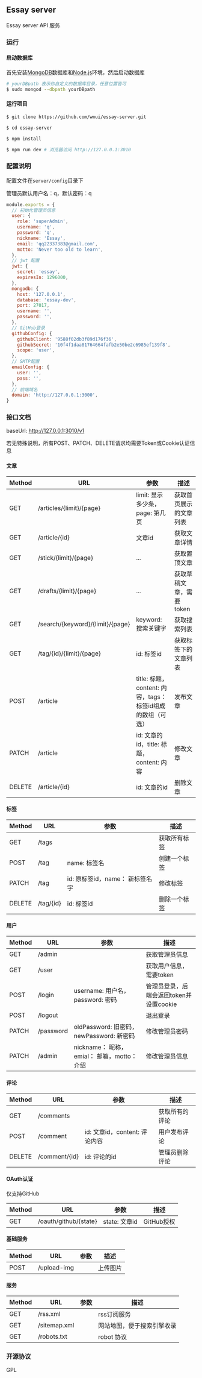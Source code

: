 ## Essay server

Essay server API 服务

### 运行

#### 启动数据库

首先安装[MongoDB](https://www.mongodb.com/download-center?jmp=nav#community)数据库和[Node.js](https://nodejs.org/en/)环境，然后启动数据库

```bash
# yourDBpath 表示你自定义的数据库目录，任意位置皆可
$ sudo mongod --dbpath yourDBpath
```

#### 运行项目

```bash
$ git clone https://github.com/wmui/essay-server.git

$ cd essay-server

$ npm install

$ npm run dev # 浏览器访问 http://127.0.0.1:3010
```

### 配置说明

配置文件在`server/config`目录下

管理员默认用户名：q，默认密码：q

```js
module.exports = {
  // 初始化管理员信息
  user: {
    role: 'superAdmin',
    username: 'q',
    password: 'q',
    nickname: 'Essay',
    email: 'qq22337383@gmail.com',
    motto: 'Never too old to learn',
  },
  // jwt 配置
  jwt: {
    secret: 'essay',
    expiresIn: 1296000,
  },
  mongodb: {
    host: '127.0.0.1',
    database: 'essay-dev',
    port: 27017,
    username: '',
    password: '',
  },
  // GitHub登录
  githubConfig: {
    githubClient: '9588f02db3f89d176f36',
    githubSecret: '10f4f1daa81764664fafb2e50be2c6985ef139f8',
    scope: 'user',
  },
  // SMTP配置
  emailConfig: {
    user: '',
    pass: '',
  },
  // 前端域名
  domain: 'http://127.0.0.1:3000',
}
```

### 接口文档

baseUrl: http://127.0.0.1:3010/v1

若无特殊说明，所有POST、PATCH、DELETE请求均需要Token或Cookie认证信息

#### 文章

| Method | URL | 参数 | 描述 |
| --- | --- | --- | --- |
| GET | /articles/{limit}/{page} | limit: 显示多少条，page: 第几页 | 获取首页展示的文章列表|
| GET | /article/{id} | 文章id | 获取文章详情 |
| GET | /stick/{limit}/{page} | ... | 获取置顶文章 |
| GET | /drafts/{limit}/{page} | ... | 获取草稿文章，需要token |
| GET | /search/{keyword}/{limit}/{page} | keyword: 搜索关键字 | 获取搜索列表 |
| GET | /tag/{id}/{limit}/{page} | id: 标签id | 获取标签下的文章列表 |
| POST | /article | title: 标题，content: 内容，tags：标签id组成的数组（可选） | 发布文章 |
| PATCH | /article | id: 文章的id，title: 标题，content: 内容| 修改文章 |
| DELETE | /article/{id} | id: 文章的id | 删除文章 |

#### 标签

| Method | URL | 参数 | 描述 |
| --- | --- | --- | --- |
| GET | /tags | | 获取所有标签 |
| POST | /tag | name: 标签名 | 创建一个标签 | 
| PATCH | /tag | id: 原标签id，name： 新标签名字 | 修改标签 |
| DELETE | /tag/{id} | id: 标签id | 删除一个标签 |

#### 用户

| Method | URL | 参数 | 描述 |
| --- | --- | --- | --- |
| GET | /admin | | 获取管理员信息 |
| GET | /user | | 获取用户信息，需要token |
| POST | /login | username: 用户名，password: 密码 | 管理员登录，后端会返回token并设置cookie | 
| POST | /logout | | 退出登录 |
| PATCH  | /password | oldPassword: 旧密码，newPassword: 新密码| 修改管理员密码 |
| PATCH | /admin | nickname： 昵称，emial： 邮箱，motto： 介绍| 修改管理员信息 | 

#### 评论

| Method | URL | 参数 | 描述 |
| --- | --- | --- | --- |
| GET | /comments | | 获取所有的评论 |
| POST | /comment | id: 文章id，content: 评论内容 | 用户发布评论 |
| DELETE | /comment/{id} | id: 评论的id | 管理员删除评论 |

#### OAuth认证

仅支持GitHub

| Method | URL | 参数 | 描述 |
| --- | --- | --- | --- |
| GET | /oauth/github/{state} | state: 文章id | GitHub授权 |

#### 基础服务

| Method | URL | 参数 | 描述 |
| --- | --- | --- | --- |
| POST | /upload-img | | 上传图片 |

#### 服务

| Method | URL | 参数 | 描述 |
| --- | --- | --- | --- |
| GET | /rss.xml | | rss订阅服务 | 
| GET | /sitemap.xml | | 网站地图，便于搜索引擎收录 | 
| GET | /robots.txt | | robot 协议 | 


### 开源协议

GPL  